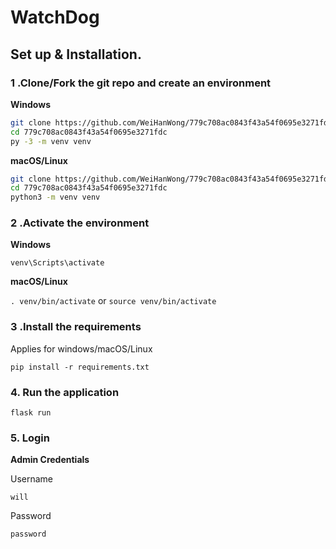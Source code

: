 # WatchDog

## Set up & Installation.

### 1 .Clone/Fork the git repo and create an environment 
                    
**Windows**
          
```bash
git clone https://github.com/WeiHanWong/779c708ac0843f43a54f0695e3271fdc.git
cd 779c708ac0843f43a54f0695e3271fdc
py -3 -m venv venv

```
          
**macOS/Linux**
          
```bash
git clone https://github.com/WeiHanWong/779c708ac0843f43a54f0695e3271fdc.git
cd 779c708ac0843f43a54f0695e3271fdc
python3 -m venv venv

```

### 2 .Activate the environment
          
**Windows** 

```venv\Scripts\activate```
          
**macOS/Linux**

```. venv/bin/activate```
or
```source venv/bin/activate```

### 3 .Install the requirements

Applies for windows/macOS/Linux

```
pip install -r requirements.txt
```

### 4. Run the application 

```
flask run
```
### 5. Login 

**Admin Credentials**

Username

```will```

Password

```password```
